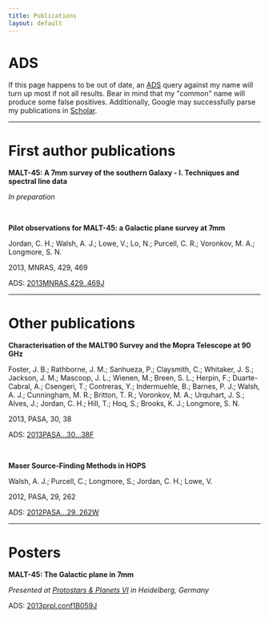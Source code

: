 ```yaml
---
title: Publications
layout: default
---
```


# ADS
If this page happens to be out of date, an [ADS](http://adsabs.harvard.edu) query against my name will turn up most if not all results. Bear in mind that my "common" name will produce some false positives. Additionally, Google may successfully parse my publications in [Scholar](http://scholar.google.com.au/citations?user=bdf2dS8AAAAJ&hl=en).

* * *

# First author publications
**MALT-45: A 7mm survey of the southern Galaxy - I. Techniques and spectral line data**

*In preparation*

<br />

**Pilot observations for MALT-45: a Galactic plane survey at 7mm**

Jordan, C. H.; Walsh, A. J.; Lowe, V.; Lo, N.; Purcell, C. R.; Voronkov, M. A.; Longmore, S. N.

2013, MNRAS, 429, 469

ADS: [2013MNRAS.429..469J](http://adsabs.harvard.edu/abs/2013MNRAS.429..469J)

* * *

# Other publications
**Characterisation of the MALT90 Survey and the Mopra Telescope at 90 GHz**

Foster, J. B.; Rathborne, J. M.; Sanhueza, P.; Claysmith, C.; Whitaker, J. S.; Jackson, J. M.; Mascoop, J. L.; Wienen, M.; Breen, S. L.; Herpin, F.; Duarte-Cabral, A.; Csengeri, T.; Contreras, Y.; Indermuehle, B.; Barnes, P. J.; Walsh, A. J.; Cunningham, M. R.; Britton, T. R.; Voronkov, M. A.; Urquhart, J. S.; Alves, J.; Jordan, C. H.; Hill, T.; Hoq, S.; Brooks, K. J.; Longmore, S. N.

2013, PASA, 30, 38

ADS: [2013PASA...30...38F](http://adsabs.harvard.edu/abs/2013PASA...30...38F)

<br />

**Maser Source-Finding Methods in HOPS**

Walsh, A. J.; Purcell, C.; Longmore, S.; Jordan, C. H.; Lowe, V.

2012, PASA, 29, 262

ADS: [2012PASA...29..262W](http://adsabs.harvard.edu/abs/2012PASA...29..262W)

* * *

# Posters
**MALT-45: The Galactic plane in 7mm**

*Presented at [Protostars & Planets VI](http://www.mpia-hd.mpg.de/homes/ppvi/) in Heidelberg, Germany*

ADS: [2013prpl.conf1B059J](http://adsabs.harvard.edu/abs/2013prpl.conf1B059J)

<br />
